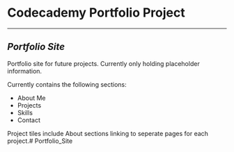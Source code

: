 # Codecademy Portfolio Project
---
##  _Portfolio Site_

Portfolio site for future projects. Currently only holding placeholder information.

Currently contains the following sections:
* About Me
* Projects
* Skills
* Contact

Project tiles include About sections linking to seperate pages for each project.# Portfolio_Site
